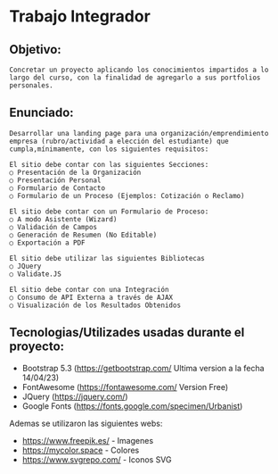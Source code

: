 # Trabajo Integrador

## Objetivo: 
    Concretar un proyecto aplicando los conocimientos impartidos a lo largo del curso, con la finalidad de agregarlo a sus portfolios personales.

## Enunciado:

    Desarrollar una landing page para una organización/emprendimiento empresa (rubro/actividad a elección del estudiante) que cumpla,mínimamente, con los siguientes requisitos:
    
    El sitio debe contar con las siguientes Secciones:
    ○ Presentación de la Organización
    ○ Presentación Personal
    ○ Formulario de Contacto
    ○ Formulario de un Proceso (Ejemplos: Cotización o Reclamo)

    El sitio debe contar con un Formulario de Proceso:
    ○ A modo Asistente (Wizard)
    ○ Validación de Campos
    ○ Generación de Resumen (No Editable)
    ○ Exportación a PDF

    El sitio debe utilizar las siguientes Bibliotecas
    ○ JQuery
    ○ Validate.JS

    El sitio debe contar con una Integración
    ○ Consumo de API Externa a través de AJAX
    ○ Visualización de los Resultados Obtenidos
## Tecnologias/Utilizades usadas durante el proyecto:

- Bootstrap 5.3 (https://getbootstrap.com/ Ultima version a la fecha 14/04/23)
- FontAwesome (https://fontawesome.com/ Version Free)
- JQuery (https://jquery.com/)
- Google Fonts (https://fonts.google.com/specimen/Urbanist)

Ademas se utilizaron las siguientes webs:

- https://www.freepik.es/ - Imagenes
- https://mycolor.space - Colores
- https://www.svgrepo.com/ - Iconos SVG